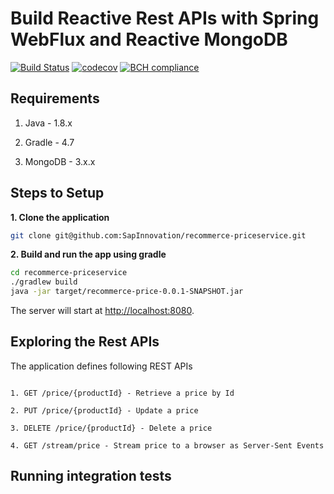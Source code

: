 # Build Reactive Rest APIs with Spring WebFlux and Reactive MongoDB

[![Build Status](https://travis-ci.com/SapInnovation/recommerce-priceservice.svg?branch=master)](https://travis-ci.com/SapInnovation/recommerce-priceservice)
[![codecov](https://codecov.io/gh/SapInnovation/recommerce-priceservice/branch/master/graph/badge.svg)](https://codecov.io/gh/SapInnovation/recommerce-priceservice)
[![BCH compliance](https://bettercodehub.com/edge/badge/SapInnovation/recommerce-priceservice?branch=master)](https://bettercodehub.com/)

## Requirements

1. Java - 1.8.x

2. Gradle - 4.7

3. MongoDB - 3.x.x

## Steps to Setup

**1. Clone the application**

```bash
git clone git@github.com:SapInnovation/recommerce-priceservice.git
```

**2. Build and run the app using gradle**

```bash
cd recommerce-priceservice
./gradlew build
java -jar target/recommerce-price-0.0.1-SNAPSHOT.jar
```

The server will start at <http://localhost:8080>.

## Exploring the Rest APIs

The application defines following REST APIs

```

1. GET /price/{productId} - Retrieve a price by Id

2. PUT /price/{productId} - Update a price

3. DELETE /price/{productId} - Delete a price

4. GET /stream/price - Stream price to a browser as Server-Sent Events
```

## Running integration tests

